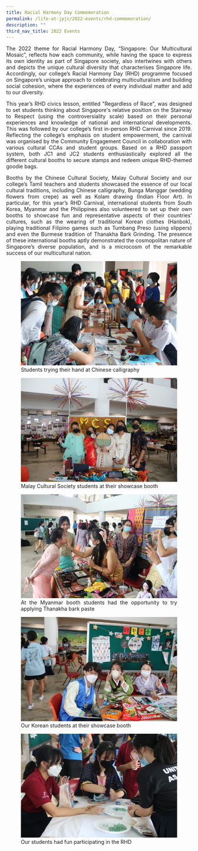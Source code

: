 ```yaml
---
title: Racial Harmony Day Commemoration
permalink: /life-at-jpjc/2022-events/rhd-commemoration/
description: ""
third_nav_title: 2022 Events
---
```

<div align=justify>
	
<p>The 2022 theme for Racial Harmony Day, “Singapore: Our Multicultural Mosaic”, reflects how each community, while having the space to express its own identity as part of Singapore society, also intertwines with others and depicts the unique cultural diversity that characterises Singapore life. Accordingly, our college’s Racial Harmony Day (RHD) programme focused on Singapore’s unique approach to celebrating multiculturalism and building social cohesion, where the experiences of every individual matter and add to our diversity.</p>

<p>This year’s RHD civics lesson, entitled "Regardless of Race", was designed to set students thinking about Singapore's relative position on the Stairway to Respect (using the controversiality scale) based on their personal experiences and knowledge of national and international developments. This was followed by our college’s first in-person RHD Carnival since 2019. Reflecting the college’s emphasis on student empowerment, the carnival was organised by the Community Engagement Council in collaboration with various cultural CCAs and student groups. Based on a RHD passport system, both JC1 and JC2 students enthusiastically explored all the different cultural booths to secure stamps and redeem unique RHD-themed goodie bags.</p>

<p>Booths by the Chinese Cultural Society, Malay Cultural Society and our college’s Tamil teachers and students showcased the essence of our local cultural traditions, including Chinese calligraphy, Bunga Manggar (wedding flowers from crepe) as well as Kolam drawing (Indian Floor Art). In particular, for this year’s RHD Carnival, international students from South Korea, Myanmar and the Philippines also volunteered to set up their own booths to showcase fun and representative aspects of their countries’ cultures, such as the wearing of traditional Korean clothes (Hanbok), playing traditional Filipino games such as Tumbang Preso (using slippers) and even the Burmese tradition of Thanakha Bark Grinding. The presence of these international booths aptly demonstrated the cosmopolitan nature of Singapore’s diverse population, and is a microcosm of the remarkable success of our multicultural nation.</p>

<figure>
<img src="/images/2022%20rhd%201.jpg">
<figcaption>Students trying their hand at Chinese calligraphy</figcaption>
</figure>

<figure>
<img src="/images/2022%20rhd%202.jpg">
<figcaption>Malay Cultural Society students at their showcase booth</figcaption>
</figure>

<figure>
<img src="/images/2022%20rhd%203.jpg">
<figcaption>At the Myanmar booth students had the opportunity to try applying Thanakha bark paste</figcaption>
</figure>

<figure>
<img src="/images/2022%20rhd%204.jpg">
<figcaption>Our Korean students at their showcase booth</figcaption>
</figure>

<figure>
<img src="/images/2022%20rhd%205.jpg">
<figcaption>Our students had fun participating in the RHD  </figcaption></figure>
</figure>